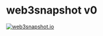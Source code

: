 ﻿# web3snapshot v0
 
 [![web3snapshot.io](https://www.web3snapshot.io/v0/preview-0.jpg "'cmd+click' me")](https://www.web3snapshot.io/v0)
